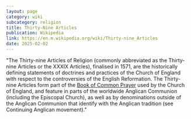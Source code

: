 ```yaml
---
layout: page
category: wiki
subcategory: religion
title: Thirty-Nine Articles
publication: Wikipedia
link: https://en.m.wikipedia.org/wiki/Thirty-nine_Articles
date: 2025-02-02
---
```


"The Thirty-nine Articles of Religion (commonly abbreviated as the Thirty-nine Articles or the XXXIX Articles), finalised in 1571, are the historically defining statements of doctrines and practices of the Church of England with respect to the controversies of the English Reformation. The Thirty-nine Articles form part of the [Book of Common Prayer](/book-of-common-prayer/) used by the Church of England, and feature in parts of the worldwide Anglican Communion (including the Episcopal Church), as well as by denominations outside of the Anglican Communion that identify with the Anglican tradition (see Continuing Anglican movement)."
